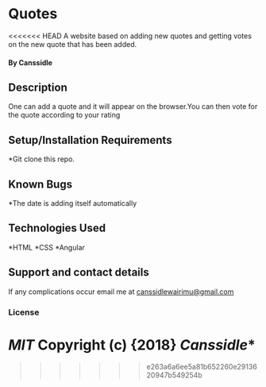 # Quotes
<<<<<<< HEAD
A website based on adding new quotes and getting votes on the new quote that has been added.
#### By **Canssidle**
## Description
One can add a quote and it will appear on the browser.You can then vote for the quote according to your rating

## Setup/Installation Requirements
*Git clone this repo.

## Known Bugs
*The date is adding itself automatically
## Technologies Used
*HTML
*CSS
*Angular
## Support and contact details
If any complications occur email me at canssidlewairimu@gmail.com 
### License
*MIT*
Copyright (c) {2018} *Canssidle**
=======
>>>>>>> e263a6a6ee5a81b652260e2913620947b549254b
